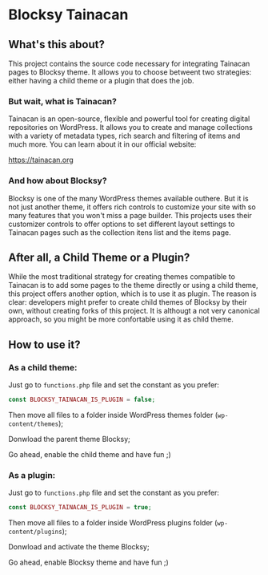 # Blocksy Tainacan

## What's this about?

This project contains the source code necessary for integrating Tainacan pages to Blocksy theme. It allows you to choose betweent two strategies: either having a child theme or a plugin that does the job.

### But wait, what is Tainacan?

Tainacan is an open-source, flexible and powerful tool for creating digital repositories on WordPress. It allows you to create and manage collections with a variety of metadata types, rich search and filtering of items and much more. You can learn about it in our official website:

https://tainacan.org

### And how about Blocksy?

Blocksy is one of the many WordPress themes available outhere. But it is not just another theme, it offers rich controls to customize your site with so many features that you won't miss a page builder. This projects uses their customizer controls to offer options to set different layout settings to Tainacan pages such as the collection itens list and the items page.

## After all, a Child Theme or a Plugin?

While the most traditional strategy for creating themes compatible to Tainacan is to add some pages to the theme directly or using a child theme, this project offers another option, which is to use it as plugin. The reason is clear: developers might prefer to create child themes of Blocksy by their own, without creating forks of this project. It is althougt a not very canonical approach, so you might be more confortable using it as child theme.

## How to use it?

### As a child theme:

Just go to `functions.php` file and set the constant as you prefer:

```php
const BLOCKSY_TAINACAN_IS_PLUGIN = false;
```

Then move all files to a folder inside WordPress themes folder (`wp-content/themes`);

Donwload the parent theme Blocksy;

Go ahead, enable the child theme and have fun ;)

### As a plugin:

Just go to `functions.php` file and set the constant as you prefer:

```php
const BLOCKSY_TAINACAN_IS_PLUGIN = true;
```

Then move all files to a folder inside WordPress plugins folder (`wp-content/plugins`);

Donwload and activate the theme Blocksy;

Go ahead, enable Blocksy theme and have fun ;)

